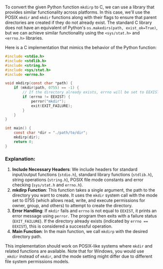  To convert the given Python function `mkdirp` to C, we can use a library that provides similar functionality across platforms. In this case, we'll use the POSIX `mkdir` and `mkdir` functions along with their flags to ensure that parent directories are created if they do not already exist. The standard C library does not have an equivalent of Python's `os.makedirs(path, exist_ok=True)`, but we can achieve similar functionality using the `<sys/stat.h>` and `<errno.h>` libraries.

Here is a C implementation that mimics the behavior of the Python function:

```c
#include <stdio.h>
#include <stdlib.h>
#include <string.h>
#include <sys/stat.h>
#include <errno.h>

void mkdirp(const char *path) {
    if (mkdir(path, 0755) == -1) {
        // If the directory already exists, errno will be set to EEXIST
        if (errno != EEXIST) {
            perror("mkdir");
            exit(EXIT_FAILURE);
        }
    }
}

int main() {
    const char *dir = "./path/to/dir";
    mkdirp(dir);
    return 0;
}
```

### Explanation:
1. **Include Necessary Headers**: We include headers for standard input/output functions (`stdio.h`), standard library functions (`stdlib.h`), string operations (`string.h`), POSIX file mode constants and error checking (`sys/stat.h` and `errno.h`).
2. **mkdirp Function**: This function takes a single argument, the path to the directory you want to create. It uses the `mkdir` system call with the mode set to 0755 (which allows read, write, and execute permissions for owner, group, and others) to attempt to create the directory.
3. **Error Handling**: If `mkdir` fails and `errno` is not equal to `EEXIST`, it prints an error message using `perror`. The program then exits with a failure status (`EXIT_FAILURE`). If the directory already exists (indicated by `errno == EEXIST`), this is considered a successful operation.
4. **Main Function**: In the main function, we call `mkdirp` with the desired directory path.

This implementation should work on POSIX-like systems where `mkdir` and related functions are available. Note that for Windows, you would use `_mkdir` instead of `mkdir`, and the mode setting might differ due to different file system permissions models.
